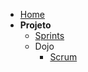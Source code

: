 - [Home](/)
- **Projeto**
  * [Sprints](Index/sprintsIndex.md)
  * Dojo
    * [Scrum](Dojos/scrum.md)